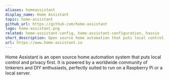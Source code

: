 ```yaml
---
aliases: homeassistant
display_name: Home Assistant
topic: home-assistant
github_url: https://github.com/home-assistant
logo: home-assistant.png
related: home-assistant-config, home-assistant-configuration, hassio
short_description: Open source home automation that puts local control and privacy first.
url: https://www.home-assistant.io
---
```

Home Assistant is an open source home automation system that puts local control and privacy first. It is powered by a worldwide community of tinkerers and DIY enthusiasts, perfectly suited to run on a Raspberry Pi or a local server.

